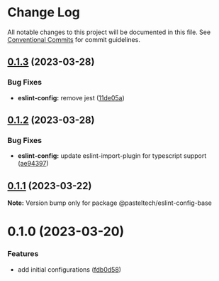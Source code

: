 # Change Log

All notable changes to this project will be documented in this file.
See [Conventional Commits](https://conventionalcommits.org) for commit guidelines.

## [0.1.3](https://github.com/pasteltech/coding-standard-typescript/compare/@pasteltech/eslint-config-base@0.1.2...@pasteltech/eslint-config-base@0.1.3) (2023-03-28)


### Bug Fixes

* **eslint-config:** remove jest ([11de05a](https://github.com/pasteltech/coding-standard-typescript/commit/11de05ab9af90e04fd47fe14cd590c4983e87220))





## [0.1.2](https://github.com/pasteltech/coding-standard-typescript/compare/@pasteltech/eslint-config-base@0.1.1...@pasteltech/eslint-config-base@0.1.2) (2023-03-28)


### Bug Fixes

* **eslint-config:** update eslint-import-plugin for typescript support ([ae94397](https://github.com/pasteltech/coding-standard-typescript/commit/ae94397dbbb5b700b17d493b8f21c62ce4acc0e5))





## [0.1.1](https://github.com/pasteltech/coding-standard-typescript/compare/@pasteltech/eslint-config-base@0.1.0...@pasteltech/eslint-config-base@0.1.1) (2023-03-22)

**Note:** Version bump only for package @pasteltech/eslint-config-base





# 0.1.0 (2023-03-20)


### Features

* add initial configurations ([fdb0d58](https://github.com/pasteltech/coding-standard-typescript/commit/fdb0d58d7a0bb85c80851aede7756b59a416f528))
